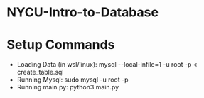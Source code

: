 # NYCU-Intro-to-Database
# Setup Commands
- Loading Data (in wsl/linux): mysql --local-infile=1 -u root -p < create_table.sql
- Running Mysql: sudo mysql -u root -p
- Running main.py: python3 main.py




